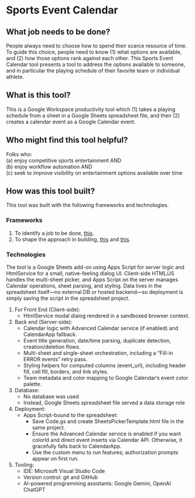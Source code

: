 # **Sports Event Calendar**

## **What job needs to be done?**

People always need to choose how to spend their scarce resource of time. To guide this choice, people need to know (1) what options are available, and (2) how those options rank against each other. This Sports Event Calendar tool presents a tool to address the options available to someone, and in particular the playing schedule of their favorite team or individual athlete.

## **What is this tool?**

This is a Google Workspace productivity tool which (1) takes a playing schedule from a sheet in a Google Sheets spreadsheet file, and then (2) creates a calendar event as a Google Calendar event.

## **Who might find this tool helpful?**

Folks who:  
(a) enjoy competitive sports entertainment AND  
(b) enjoy workflow automation AND  
(c) seek to improve visibility on entertainment options available over time

## **How was this tool built?**

This tool was built with the following frameworks and technologies.

### Frameworks

1. To identify a job to be done, [this](https://www.christenseninstitute.org/theory/jobs-to-be-done/).  
2. To shape the approach in building, [this](https://www.threads.com/@vthallam/post/DNVpC41Onkg?xmt=AQF0Ug7c8WoQjlraV6ymbE8X4WKsMa3u885av_c7Gu8cvg) and [this](https://www.threads.com/@pablo_fernandez_tech/post/DNX1BrpsGGt?xmt=AQF0Ug7c8WoQjlraV6ymbE8X4WKsMa3u885av_c7Gu8cvg).

### Technologies

The tool is a Google Sheets add-on using Apps Script for server logic and HtmlService for a small, native-feeling dialog UI. Client-side HTML/JS handles the multi-sheet picker, and Apps Script on the server manages Calendar operations, sheet parsing, and styling. Data lives in the spreadsheet itself—no external DB or hosted backend—so deployment is simply saving the script in the spreadsheet project.

1. For Front End (Client-side):  
   * HtmlService modal dialog rendered in a sandboxed browser context.  
2. Back end (Server-side):  
   * Calendar logic with Advanced Calendar service (if enabled) and CalendarApp fallback.  
   * Event title generation, date/time parsing, duplicate detection, creation/deletion flows.  
   * Multi-sheet and single-sheet orchestration, including a “Fill-in ERROR events” retry pass.  
   * Styling helpers for computed columns (event\_url), including header fill, cell fill, borders, and link styles.  
   * Team metadata and color mapping to Google Calendar’s event color palette.  
3. Database:  
   * No database was used  
   * Instead, Google Sheets spreadsheet file served a data storage role  
4. Deployment:  
   * Apps Script-bound to the spreadsheet:  
     * Save Code.gs and create SheetsPickerTemplate.html file in the same project.  
     * Ensure the Advanced Calendar service is enabled if you want colorId and direct event inserts via Calendar API. Otherwise, it gracefully falls back to CalendarApp.  
     * Use the custom menu to run features; authorization prompts appear on first run.
5. Tooling:
   * IDE: Microsoft Visual Studio Code
   * Version control: git and GitHub
   * AI-powered programming assistants: Google Gemini, OpenAI ChatGPT